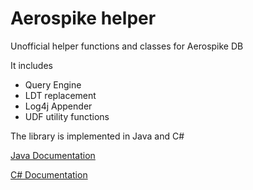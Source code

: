 # Aerospike helper
Unofficial helper functions and classes for Aerospike DB

It includes
- Query Engine 
- LDT replacement
- Log4j Appender
- UDF utility functions

The library is implemented in Java and C# 

[Java Documentation](java/README.md)

[C# Documentation](csharp/README.md)

